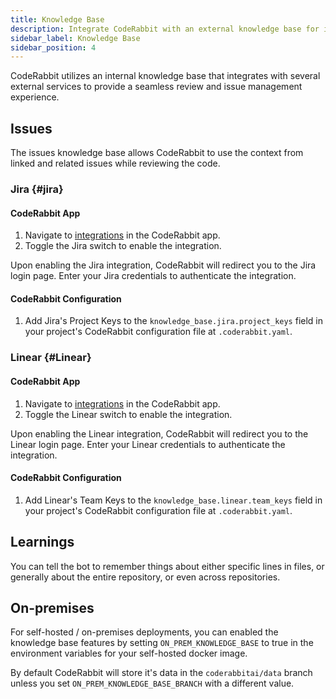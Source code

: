 ```yaml
---
title: Knowledge Base
description: Integrate CodeRabbit with an external knowledge base for issue tracking.
sidebar_label: Knowledge Base
sidebar_position: 4
---
```


CodeRabbit utilizes an internal knowledge base that integrates with several external services to provide a seamless review and issue management experience. 

## Issues

The issues knowledge base allows CodeRabbit to use the context from linked and related issues while reviewing the code.

### Jira {#jira}

#### CodeRabbit App

1. Navigate to [integrations][integrations] in the CodeRabbit app.
2. Toggle the Jira switch to enable the integration.

Upon enabling the Jira integration, CodeRabbit will redirect you to the Jira login page. Enter your Jira credentials to authenticate the integration.

#### CodeRabbit Configuration

1. Add Jira's Project Keys to the `knowledge_base.jira.project_keys` field in your project's CodeRabbit configuration file at `.coderabbit.yaml`.

### Linear {#Linear}

#### CodeRabbit App

1. Navigate to [integrations][integrations] in the CodeRabbit app.
2. Toggle the Linear switch to enable the integration.

Upon enabling the Linear integration, CodeRabbit will redirect you to the Linear login page. Enter your Linear credentials to authenticate the integration.

#### CodeRabbit Configuration

1. Add Linear's Team Keys to the `knowledge_base.linear.team_keys` field in your project's CodeRabbit configuration file at `.coderabbit.yaml`.

[integrations]: https://app.coderabbit.ai/integrations

## Learnings

You can tell the bot to remember things about either specific lines in files, or generally about the entire repository, or even across repositories.

## On-premises

For self-hosted / on-premises deployments, you can enabled the knowledge base features by setting `ON_PREM_KNOWLEDGE_BASE` to true in the environment variables for your self-hosted docker image.

By default CodeRabbit will store it's data in the `coderabbitai/data` branch unless you set `ON_PREM_KNOWLEDGE_BASE_BRANCH` with a different value.
